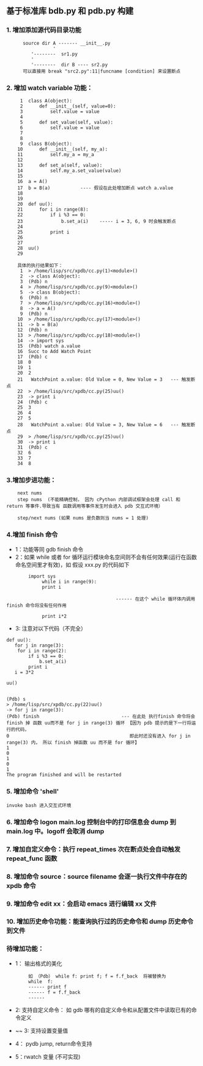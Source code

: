 ## 基于标准库 bdb.py 和 pdb.py 构建

###  1. 增加添加源代码目录功能
```
      source dir A ------- __init__.py
                 '
		 '--------  sr1.py
		 '
		 '--------  dir B ---- sr2.py
      可以直接用 break "src2.py":11|funcname [condition] 来设置断点
```

### 2. 增加 watch variable 功能：
```
     1	class A(object):
     2	    def __init__(self, value=0):
     3	        self.value = value
     4	
     5	    def set_value(self, value):
     6	        self.value = value
     7	
     8	
     9	class B(object):
    10	    def __init__(self, my_a):
    11	        self.my_a = my_a
    12	
    13	    def set_a(self, value):
    14	        self.my_a.set_value(value)
    15	
    16	a = A()
    17	b = B(a)           ---- 假设在此处增加断点 watch a.value
    18
    19	
    20	def uu():
    21	    for i in range(8):
    22	        if i %3 == 0:
    23	            b.set_a(i)    ----- i = 3, 6, 9 时会触发断点
    24	
    25	        print i
    26	
    27	
    28	uu()
    29	
        
    具体的执行结果如下：
     1	> /home/lisp/src/xpdb/cc.py(1)<module>()
     2	-> class A(object):
     3	(Pdb) n
     4	> /home/lisp/src/xpdb/cc.py(9)<module>()
     5	-> class B(object):
     6	(Pdb) n
     7	> /home/lisp/src/xpdb/cc.py(16)<module>()
     8	-> a = A()
     9	(Pdb) n
    10	> /home/lisp/src/xpdb/cc.py(17)<module>()
    11	-> b = B(a)
    12	(Pdb) n
    13	> /home/lisp/src/xpdb/cc.py(18)<module>()
    14	-> import sys
    15	(Pdb) watch a.value
    16	Succ to Add Watch Point
    17	(Pdb) c
    18	0
    19	1
    20	2
    21	 WatchPoint a.value: Old Value = 0, New Value = 3   --- 触发断点
    22	> /home/lisp/src/xpdb/cc.py(25)uu()
    23	-> print i
    24	(Pdb) c
    25	3
    26	4
    27	5
    28	 WatchPoint a.value: Old Value = 3, New Value = 6   --- 触发断点
    29	> /home/lisp/src/xpdb/cc.py(25)uu()
    30	-> print i
    31	(Pdb) c
    32	6
    33	7
    34	8
```


### 3.增加步进功能：
```
    next nums  
    step nums  (不能精确控制， 因为 cPython 内部调试框架会处理 call 和 return 等事件.导致当有 函数调用等事件发生时会进入 pdb 交互式环境）

    step/next nums (如果 nums 是负数则当 nums = 1 处理)
```
### 4.增加 finish 命令
*    1：功能等同 gdb finish 命令  
*    2：如果 while 或者 for 循环运行模块命名空间则不会有任何效果(运行在函数命名空间里才有效)，如
       假设 xxx.py 的代码如下
```
	    import sys
	         while i in range(9):
		     print i

                                        ------ 在这个 while 循环体内调用 finish 命令将没有任何作用

		     print i*2
```		     
			    
* 3: 注意对以下代码（不完全）
```
def uu():
   for j in range(3): 
    for i in range(2):
        if i %3 == 0:
            b.set_a(i)
        print i
   i = 3*2       

uu()


(Pdb) s
> /home/lisp/src/xpdb/cc.py(22)uu()
-> for j in range(3):                    
(Pdb) finish                              --- 在此处 执行finish 命令将会finish 掉 函数 uu而不是 for j in range(3) 循环 【因为 pdb 提示的是下一行将运行的代码，
0                                            即此时还没有进入 for j in range(3) 内， 所以 finish 掉函数 uu 而不是 for 循环】
1
0
1
0
1
The program finished and will be restarted
```

### 5. 增加命令 'shell'
    invoke bash 进入交互式环境
    

### 6. 增加命令 logon main.log 控制台中的打印信息会 dump 到 main.log 中。logoff 会取消 dump 


### 7. 增加自定义命令：执行 repeat_times 次在断点处会自动触发 repeat_func 函数


### 8. 增加命令 source：source filename 会逐一执行文件中存在的 xpdb 命令


### 9. 增加命令 edit xx：会启动 emacs 进行编辑 xx 文件


### 10. 增加历史命令功能：能查询执行过的历史命令和 dump 历史命令到文件


### 待增加功能：
*  1： 输出格式的美化
    
```
        如 （Pdb） while f: print f; f = f.f_back  将被替换为
	    while  f:
	    ------ print f
	    ------ f = f.f_back
	    ------
```
*    2: 支持自定义命令：
        如 gdb 哪有的自定义命令和从配置文件中读取已有的命令定义


*    ~~ 3: 支持设置变量值

*   4： pydb jump, return命令支持

*   5：rwatch 变量 (不可实现)







	
